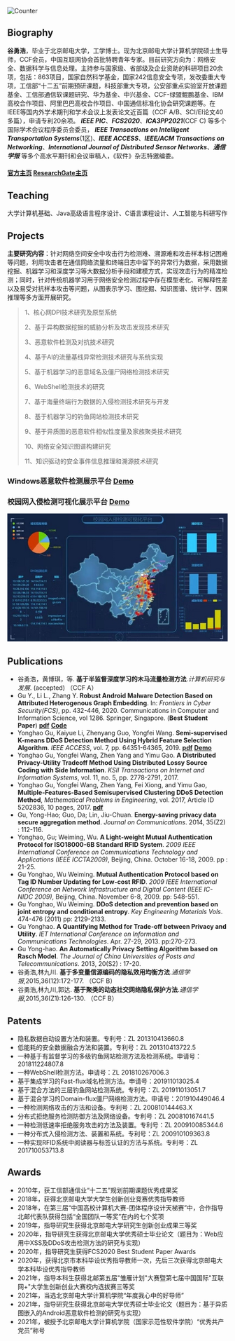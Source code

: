 ![Counter](https://visitor-badge.glitch.me/badge?page_id=gyh-bupt-visitor-badge)
## Biography

**谷勇浩**，毕业于北京邮电大学，工学博士。现为北京邮电大学计算机学院硕士生导师，CCF会员，中国互联网协会首批特聘青年专家。目前研究方向为：网络安全、数据科学与信息处理。主持参与国家级、省部级及企业资助的科研项目20余项，包括：863项目，国家自然科学基金，国家242信息安全专项，发改委重大专项，工信部“十二五”前期预研课题，科技部重大专项，公安部重点实验室开放课题基金、工信部通信软课题研究、华为基金、中兴基金、CCF-绿盟鲲鹏基金、IBM高校合作项目、阿里巴巴高校合作项目、中国通信标准化协会研究课题等。在IEEE等国内外学术期刊和学术会议上发表论文近百篇（CCF A/B、SCI/EI论文40多篇），申请专利20余项。 _**IEEE PIC**_、_**FCS2020**_、_**ICA3PP2021**_(CCF C) 等多个国际学术会议程序委员会委员， _**IEEE Transactions on Intelligent Transportation Systems**_(1区)、_**IEEE ACCESS**_、_**IEEE/ACM Transactions on Networking**_、_**International Journal of Distributed Sensor Networks**_、_**通信学报**_ 等多个高水平期刊和会议审稿人，《软件》杂志特邀编委。

#### [官方主页](https://scs.bupt.edu.cn/info/1106/1779.htm) [ResearchGate主页](https://www.researchgate.net/profile/Yh_Gu)

## Teaching

大学计算机基础、Java高级语言程序设计、C语言课程设计、人工智能与科研写作

## Projects

**主要研究内容**：针对网络空间安全中攻击行为检测难、溯源难和攻击样本标记困难等问题，利用攻击者在通信网络流量和终端日志中留下的异常行为数据，采用数据挖掘、机器学习和深度学习等大数据分析手段和建模方式，实现攻击行为的精准检测；同时，针对传统机器学习用于网络安全检测过程中存在模型老化、可解释性差以及易受对抗样本攻击等问题，从图表示学习、图挖掘、知识图谱、统计学、因果推理等多方面开展研究。

> 1、核心网DPI技术研究及原型系统
>
> 2、基于异构数据挖掘的威胁分析及攻击发现技术研究
>
> 3、恶意软件检测及对抗技术研究
>
> 4、基于AI的流量基线异常检测技术研究与系统实现
>
> 5、基于机器学习的恶意域名及僵尸网络检测技术研究
>
> 6、WebShell检测技术的研究
>
> 7、基于海量终端行为数据的入侵检测技术研究与开发
>
> 8、基于机器学习的钓鱼网站检测技术研究
>
> 9、基于异质图的恶意软件相似性度量及家族聚类技术研究
>
> 10、网络安全知识图谱构建研究
> 
> 11、知识驱动的安全事件信息推理和溯源技术研究

### Windows恶意软件检测展示平台 [Demo](https://b23.tv/cfJGSS)

### 校园网入侵检测可视化展示平台 [Demo](https://www.bilibili.com/video/BV1xp4y1r7XY/)
![Figure](platform.jpg)

## Publications
* 谷勇浩，黄博琪，等. **基于半监督深度学习的木马流量检测方法**._计算机研究与发展_. (accepted) （CCF A）
* Gu Y., Li L., Zhang Y. **Robust Android Malware Detection Based on Attributed Heterogenous Graph Embedding**. In: _Frontiers in Cyber Security(FCS)_, pp. 432-446, 2020. Communications in Computer and Information Science, vol 1286. Springer, Singapore. (**Best Student Paper**) **[pdf](https://link.springer.com/content/pdf/10.1007%2F978-981-15-9739-8_33.pdf)** **[Code](https://github.com/GYH-BUPT/HGEMD_publish)**
* Yonghao Gu, Kaiyue Li, Zhenyang Guo, Yongfei Wang. **Semi-supervised K-means DDoS Detection Method Using Hybrid Feature Selection Algorithm**. _IEEE ACCESS_, vol. 7, pp. 64351-64365, 2019. **[pdf](https://doi.org/10.1109/ACCESS.2019.2917532)** **[Demo](https://www.bilibili.com/video/bv1fZ4y137p8)**
* Yonghao Gu, Yongfei Wang, Zhen Yang and Yimu Gao. **A Distributed Privacy-Utility Tradeoff Method Using Distributed Lossy Source Coding with Side Information**. _KSII Transactions on Internet and Information Systems_, vol. 11, no. 5, pp. 2778-2791, 2017.
* Yonghao Gu, Yongfei Wang, Zhen Yang, Fei Xiong, and Yimu Gao, **Multiple-Features-Based Semisupervised Clustering DDoS Detection Method**, _Mathematical Problems in Engineering_, vol. 2017, Article ID 5202836, 10 pages, 2017. **[pdf](https://doi.org/10.1155/2017/5202836)**
*	Gu, Yong-Hao; Guo, Da; Lin, Jiu-Chuan. **Energy-saving privacy data secure aggregation method**. _Journal on Communications_. 2014, 35(Z2) : 112-116.
* Yonghao, Gu; Weiming, Wu. **A Light-weight Mutual Authentication Protocol for ISO18000-6B Standard RFID System**. _2009 IEEE International Conference on Communications Technology and Applications (IEEE ICCTA2009)_, Beijing, China. October 16-18, 2009. pp : 21-25.
* Gu Yonghao, Wu Weiming. **Mutual Authentication Protocol based on Tag ID Number Updating for Low-cost RFID**. _2009 IEEE International Conference on Network Infrastructure and Digital Content (IEEE IC-NIDC 2009)_, Beijing, China. November 6-8, 2009. pp: 548-551.
* Gu Yonghao, Wu Weiming. **DDoS detection and prevention based on joint entropy and conditional entropy**. _Key Engineering Materials Vols_. 474-476 (2011) pp: 2129-2133.
* Gu Yonghao. **A Quantifying Method for Trade-off between Privacy and Utility**. _IET International Conference on Information and Communications Technologies_. Apr. 27-29, 2013. pp:270-273.
* Gu Yong-hao. **An Automatically Privacy Setting Algorithm based on Rasch Model**. _The Journal of China Universities of Posts and Telecommunications_. 2013, 20(S2) : 17-20.
* 谷勇浩,林九川. **基于多变量信源编码的隐私效用均衡方法**._通信学报_,2015,36(12):172-177. （CCF B）
* 谷勇浩,林九川,郭达. **基于聚类的动态社交网络隐私保护方法**._通信学报_,2015,36(Z1):126-130. （CCF B）

## Patents

* 隐私数据自动设置方法和装置。专利号：ZL 201310413660.8
* 低能耗的安全数据融合方法和装置。专利号：ZL 201310413722.5
* 一种基于有监督学习的多级钓鱼网站检测方法及检测系统。申请号：201811224807.8
* 一种WebShell检测方法。申请号：ZL 201810267006.3
* 基于集成学习的Fast-flux域名检测方法。申请号：201911013025.4
* 基于混合方法的三层钓鱼网站检测系统。专利号：ZL 201911013051.7
* 基于混合学习的Domain-flux僵尸网络检测方法。申请号：201910449046.4
* 一种检测网络攻击的方法和设备。专利号：ZL 200810144463.X
* 分布式拒绝服务检测防御方法及网络设备。专利号：ZL 200810167441.5
* 一种检测低速率拒绝服务攻击的方法及装置。专利号：ZL 200910085344.6
* 一种分布式入侵检测方法、装置和系统。专利号：ZL 200910109363.8
* 一种实现RFID系统中阅读器与标签认证的方法与系统。专利号：ZL 201710053713.8

## Awards

* 2010年，获工信部通信业“十二五”规划前期课题优秀成果奖
* 2018年，获得北京邮电大学大学生创新创业竞赛优秀指导教师
* 2018年，在第三届“中国高校计算机大赛-团体程序设计天梯赛”中，合作指导北邮代表队获得包括“全国团队一等奖”在内的七个奖项
* 2019年，指导研究生获得北京邮电大学研究生创新创业成果三等奖
* 2020年，指导研究生获得北京邮电大学优秀硕士毕业论文（题目为：Web应用中XSS及DDoS攻击检测方法的研究与实现）
* 2020年，指导研究生获得FCS2020 Best Student Paper Awards
* 2020年，获得北京市本科毕设优秀指导教师一次，先后三次获得北京邮电大学本科毕设优秀指导教师
* 2021年，指导本科生获得北邮第五届"雏雁计划"大赛暨第七届中国国际"互联网+"大学生创新创业大赛校内选拔赛三等奖
* 2021年，当选北京邮电大学计算机学院“年度我心中的好导师”
* 2021年，指导研究生获得北京邮电大学优秀硕士毕业论文（题目为：基于异质图嵌入的Android恶意软件检测的研究与实现）
* 2021年，被授予北京邮电大学计算机学院（国家示范性软件学院）“优秀共产党员”称号
